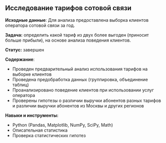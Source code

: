 ## Исследование тарифов сотовой связи

**Исходные данные**: Для анализа предоставлена выборка клиентов оператора сотовой связи за год.

**Задача:** определить какой тариф из двух более выгоден (приносит больше прибыли), на основе анализа поведения клиентов.

**Статус:** завершен

**Содержание**:
- Проведен предварительный анализ использования тарифов на выборке клиентов
- Проведена предобработка данных (группировка, объединение таблиц)
- Проанализировано поведение клиентов при использовании услуг оператора
- Проверены гипотезы о различии выручки абонентов разных тарифов и различии выручки абонентов из Москвы и других регионов

**Навыки и инструменты:**

- Python (Pandas, Matplotlib, NumPy, SciPy, Math)
- Описательная статистика
- Проверка статистических гипотез
